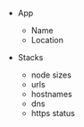 
* App
  * Name
  * Location

* Stacks
  * node sizes
  * urls
  * hostnames 
  * dns
  * https status
